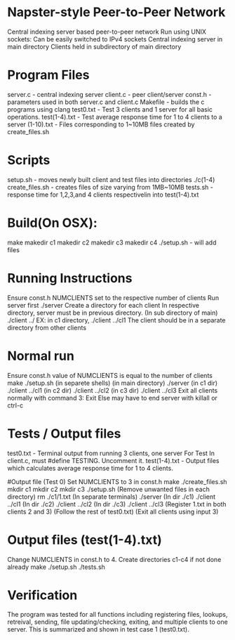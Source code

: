 # Napster-style Peer-to-Peer Network

Central indexing server based peer-to-peer network
Run using UNIX sockets: Can be easily switched to IPv4 sockets
Central indexing server in main directory
Clients held in subdirectory of main directory

# Program Files
server.c - central indexing server
client.c - peer client/server
const.h - parameters used in both server.c and client.c
Makefile - builds the c programs using clang
test0.txt - Test 3 clients and 1 server for all basic operations.
test(1-4).txt - Test average response time for 1 to 4 clients to a server
(1-10).txt - Files corresponding to 1~10MB files created by create_files.sh

# Scripts
setup.sh - moves newly built client and test files into directories ./c(1-4)
create_files.sh - creates files of size varying from 1MB~10MB
tests.sh - response time for 1,2,3,and 4 clients respectivelin into test(1-4).txt

# Build(On OSX):
make
makedir c1
makedir c2
makedir c3
makedir c4
./setup.sh - will add files

# Running Instructions
Ensure const.h NUMCLIENTS set to the respective number of clients
Run server first
./server
Create a directory for each client
In respective directory, server must be in previous directory.
(In sub directory of main) 
./client ../<client-hostname>
EX: in c1 directory, ./client ../cl1
The client should be in a separate directory from other clients

# Normal run
Ensure const.h value of NUMCLIENTS is equal to the number of clients
make
./setup.sh
(in separete shells)
(in main directory)
./server
(in c1 dir)
./client ../cl1
(in c2 dir)
./client ../cl2
(in c3 dir)
./client ../cl3
Exit all clients normally with command 3: Exit
Else may have to end server with killall or ctrl-c

# Tests / Output files
test0.txt - Terminal output from running 3 clients, one server
For Test
In client.c, must #define TESTING. Uncomment it.
test(1-4).txt - Output files which calculates average response time for 1 to 4
clients.

#Output file (Test 0)
Set NUMCLIENTS to 3 in const.h
make
./create_files.sh
mkdir c1
mkdir c2
mkdir c3
./setup.sh
(Remove unwanted files in each directory)
rm ./c1/1.txt
(In separate terminals)
./server
(In dir ./c1)
./client ../cl1
(In dir ./c2)
./client ../cl2
(In dir ./c3)
./client ../cl3
(Register 1.txt in both clients 2 and 3)
(Follow the rest of test0.txt)
(Exit all clients using input 3)

# Output files (test(1-4).txt)
Change NUMCLIENTS in const.h to 4.
Create directories c1-c4 if not done already
make
./setup.sh
./tests.sh

# Verification
The program was tested for all functions including registering files, lookups,
retreival, sending, file updating/checking, exiting, and multiple clients to
one server. This is summarized and shown in test case 1 (test0.txt).
